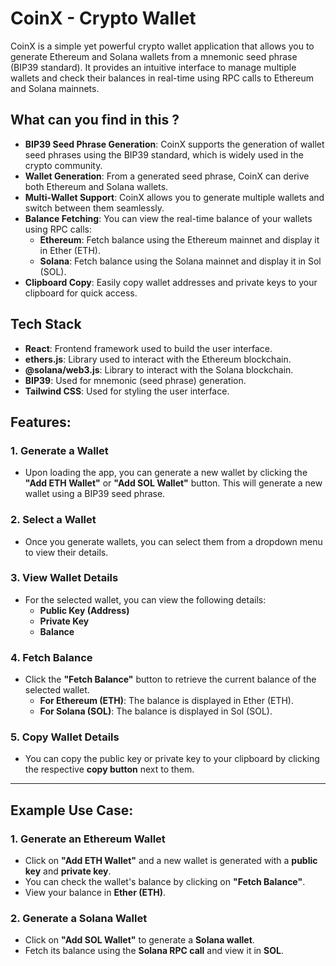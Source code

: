 # CoinX - Crypto Wallet

CoinX is a simple yet powerful crypto wallet application that allows you to generate Ethereum and Solana wallets from a mnemonic seed phrase (BIP39 standard). It provides an intuitive interface to manage multiple wallets and check their balances in real-time using RPC calls to Ethereum and Solana mainnets.
## What can you find in this ?

- **BIP39 Seed Phrase Generation**: CoinX supports the generation of wallet seed phrases using the BIP39 standard, which is widely used in the crypto community.
- **Wallet Generation**: From a generated seed phrase, CoinX can derive both Ethereum and Solana wallets.
- **Multi-Wallet Support**: CoinX allows you to generate multiple wallets and switch between them seamlessly.
- **Balance Fetching**: You can view the real-time balance of your wallets using RPC calls:
  - **Ethereum**: Fetch balance using the Ethereum mainnet and display it in Ether (ETH).
  - **Solana**: Fetch balance using the Solana mainnet and display it in Sol (SOL).
- **Clipboard Copy**: Easily copy wallet addresses and private keys to your clipboard for quick access.

## Tech Stack

- **React**: Frontend framework used to build the user interface.
- **ethers.js**: Library used to interact with the Ethereum blockchain.
- **@solana/web3.js**: Library to interact with the Solana blockchain.
- **BIP39**: Used for mnemonic (seed phrase) generation.
- **Tailwind CSS**: Used for styling the user interface.


## Features:

### 1. **Generate a Wallet**
- Upon loading the app, you can generate a new wallet by clicking the **"Add ETH Wallet"** or **"Add SOL Wallet"** button. This will generate a new wallet using a BIP39 seed phrase.

### 2. **Select a Wallet**
- Once you generate wallets, you can select them from a dropdown menu to view their details.

### 3. **View Wallet Details**
- For the selected wallet, you can view the following details:
  - **Public Key (Address)**
  - **Private Key**
  - **Balance**

### 4. **Fetch Balance**
- Click the **"Fetch Balance"** button to retrieve the current balance of the selected wallet.
  - **For Ethereum (ETH)**: The balance is displayed in Ether (ETH).
  - **For Solana (SOL)**: The balance is displayed in Sol (SOL).

### 5. **Copy Wallet Details**
- You can copy the public key or private key to your clipboard by clicking the respective **copy button** next to them.

---

## Example Use Case:

### 1. **Generate an Ethereum Wallet**
- Click on **"Add ETH Wallet"** and a new wallet is generated with a **public key** and **private key**.
- You can check the wallet's balance by clicking on **"Fetch Balance"**.
- View your balance in **Ether (ETH)**.

### 2. **Generate a Solana Wallet**
- Click on **"Add SOL Wallet"** to generate a **Solana wallet**.
- Fetch its balance using the **Solana RPC call** and view it in **SOL**.

